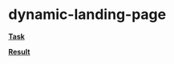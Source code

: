 # dynamic-landing-page

**[Task](https://github.com/rolling-scopes-school/tasks/blob/master/tasks/stage-0/projects.md#task-2-dynamic-landing-page-30)**

**[Result](https://leonidshatilo.github.io/dynamic-landing-page/)**
